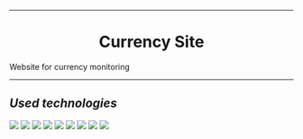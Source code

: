 ______________________________
<h1 align="center">Currency Site</h1>

Website for currency monitoring

__________________________________
## *Used technologies*
![](https://img.shields.io/badge/Python-v3.10.6-yellow?style=plastic&logo=python)  ![](https://img.shields.io/badge/FastAPI-v0.111.0-green?style=plastic&logo=fastapi)  ![](https://img.shields.io/badge/Pydantic-v2.7.2-red?style=plastic&logo=pydantic) 
![](https://img.shields.io/badge/React-v18.2.0-blue?style=plastic&logo=react)  ![](https://img.shields.io/badge/Vite-v5.2.0-white?style=plastic&logo=vite)  ![](https://img.shields.io/badge/TailwindCSS-v3.4.3-white?style=plastic&logo=tailwind)
![](https://img.shields.io/badge/Axios-v1.7.2-purple?style=plastic&logo=axios)  ![](https://img.shields.io/badge/Antd-v5.17.4-blue?style=plastic&logo=antd)  ![](https://img.shields.io/badge/Node.js-v18.20.3-green?style=plastic&logo=nodejs)

